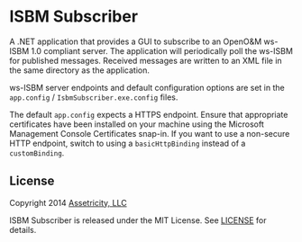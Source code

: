 # ISBM Subscriber

A .NET application that provides a GUI to subscribe to an OpenO&M ws-ISBM 1.0 compliant server. The application will periodically poll the ws-ISBM for published messages. Received messages are written to an XML file in the same directory as the application.

ws-ISBM server endpoints and default configuration options are set in the `app.config` / `IsbmSubscriber.exe.config` files.

The default `app.config` expects a HTTPS endpoint. Ensure that appropriate certificates have been installed on your machine using the Microsoft Management Console Certificates snap-in. If you want to use a non-secure HTTP endpoint, switch to using a `basicHttpBinding` instead of a `customBinding`.

## License

Copyright 2014 [Assetricity, LLC](http://assetricity.com)

ISBM Subscriber is released under the MIT License. See [LICENSE](https://github.com/assetricity/IsbmSubscriber/blob/master/LICENSE) for details.
